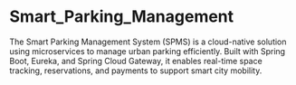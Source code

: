 # Smart_Parking_Management
The Smart Parking Management System (SPMS) is a cloud-native solution using microservices to manage urban parking efficiently. Built with Spring Boot, Eureka, and Spring Cloud Gateway, it enables real-time space tracking, reservations, and payments to support smart city mobility.

